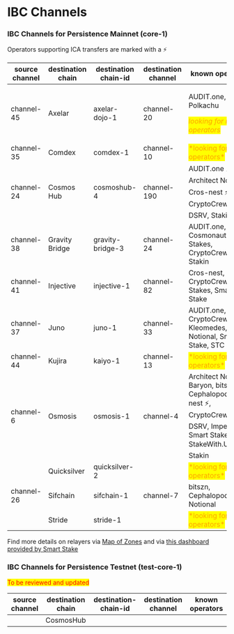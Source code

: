 # IBC Channels

### **IBC Channels for Persistence Mainnet (core-1)**

Operators supporting ICA transfers are marked with a ⚡️

| source channel | destination chain | destination chain-id | destination channel | known operators                                                                                                                |
| -------------- | ----------------- | -------------------- | ------------------- | ------------------------------------------------------------------------------------------------------------------------------ |
| channel-45     | Axelar            | axelar-dojo-1        | channel-20          | <p>AUDIT.one, Polkachu </p><p><mark style="color:orange;">*looking for more operators*</mark></p>                              |
| channel-35     | Comdex            | comdex-1             | channel-10          | <mark style="color:orange;">\*looking for operators\*</mark>                                                                   |
| channel-24     | Cosmos Hub        | cosmoshub-4          | channel-190         | AUDIT.one ⚡, Architect Nodes ⚡️, Cros-nest ⚡️, CryptoCrew ⚡, DSRV, Stakin                                                      |
| channel-38     | Gravity Bridge    | gravity-bridge-3     | channel-24          | AUDIT.one, bitszn, Cosmonaut Stakes, CryptoCrew, Stakin                                                                        |
| channel-41     | Injective         | injective-1          | channel-82          | Cros-nest, CryptoCrew, High Stakes, Smart Stake                                                                                |
| channel-37     | Juno              | juno-1               | channel-33          | AUDIT.one, CryptoCrew, Kleomedes, Notional, Smart Stake, STC Capital                                                           |
| channel-44     | Kujira            | kaiyo-1              | channel-13          | <mark style="color:orange;">\*looking for operators\*</mark>                                                                   |
| channel-6      | Osmosis           | osmosis-1            | channel-4           | Architect Nodes, Baryon, bitszn, Cephalopod,Cros-nest ⚡️, CryptoCrew ⚡️, DSRV, Imperator, Smart Stake, StakeWith.Us ⚡️, Stakin |
|                | Quicksilver       | quicksilver-2        |                     | <mark style="color:orange;">\*looking for operators\*</mark>                                                                   |
| channel-26     | Sifchain          | sifchain-1           | channel-7           | bitszn, Cephalopod, Notional                                                                                                   |
|                | Stride            | stride-1             |                     | <mark style="color:orange;">\*looking for operators\*</mark>                                                                   |

Find more details on relayers via [Map of Zones](https://mapofzones.com/zones/core-1/peers?columnKey=ibcVolumeIn\&period=30d) and via [this dashboard provided by Smart Stake](https://relayers.smartstake.io/network/XPRT)

### **IBC Channels for Persistence Testnet (test-core-1)**

<mark style="color:red;">To be reviewed and updated</mark>

| source channel | destination chain | destination-chain-id | destination channel | known operators |
| -------------- | ----------------- | -------------------- | ------------------- | --------------- |
|                | CosmosHub         |                      |                     |                 |
